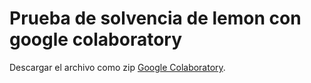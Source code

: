 # Prueba de solvencia de lemon con google colaboratory

Descargar el archivo como zip [Google Colaboratory](https://github.com/emiherber/PruebaSolvenciaLemon).
